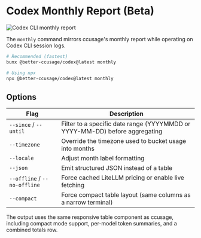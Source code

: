 # Codex Monthly Report (Beta)

![Codex CLI monthly report](/codex-cli.jpeg)

The `monthly` command mirrors ccusage's monthly report while operating on Codex CLI session logs.

```bash
# Recommended (fastest)
bunx @better-ccusage/codex@latest monthly

# Using npx
npx @better-ccusage/codex@latest monthly
```

## Options

| Flag                         | Description                                                                 |
| ---------------------------- | --------------------------------------------------------------------------- |
| `--since` / `--until`        | Filter to a specific date range (YYYYMMDD or YYYY-MM-DD) before aggregating |
| `--timezone`                 | Override the timezone used to bucket usage into months                      |
| `--locale`                   | Adjust month label formatting                                               |
| `--json`                     | Emit structured JSON instead of a table                                     |
| `--offline` / `--no-offline` | Force cached LiteLLM pricing or enable live fetching                        |
| `--compact`                  | Force compact table layout (same columns as a narrow terminal)              |

The output uses the same responsive table component as ccusage, including compact mode support, per-model token summaries, and a combined totals row.

